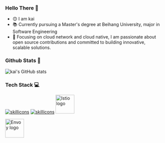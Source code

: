
<!--
**MondayCha/MondayCha** is a ✨ _special_ ✨ repository because its `README.md` (this file) appears on your GitHub profile.

Here are some ideas to get you started:

- 🔭 I’m currently working on ...
- 🌱 I’m currently learning ...
- 👯 I’m looking to collaborate on ...
- 🤔 I’m looking for help with ...
- 💬 Ask me about ...
- 📫 How to reach me: ...
- 😄 Pronouns: ...
- ⚡ Fun fact: ...
-->

### Hello There 👋

* 😊 I am kai
* 📚 Currently pursuing a Master's degree at Beihang University, major in Software Engineering
* 🌱 Focusing on cloud network and cloud native, I am passionate about open source contributions and committed to building innovative, scalable solutions.

### Github Stats 🔭

![kai's GitHub stats](https://github-readme-stats.vercel.app/api?username=kai2321&show_icons=true&theme=transparent)

### Tech Stack 💻

[![skillicons](https://skillicons.dev/icons?i=kubernetes,docker,go,java,python,bash,postgres,mysql)](https://github.com/anuraghazra/github-readme-stats#gh-dark-mode-only)
[![skillicons](https://skillicons.dev/icons?i=kubernetes,docker,go,java,python,bash,postgres,mysql)](https://github.com/anuraghazra/github-readme-stats#gh-light-mode-only)
<a href="https://istio.io/">
    <img src="https://github.com/istio/istio/raw/master/logo/istio-bluelogo-whitebackground-unframed.svg"
         alt="Istio logo" title="Istio" height="60" width="60" />
</a>

<a href="https://envoy.io/">
    <img src="https://raw.githubusercontent.com/servicemesher/envoy/refs/heads/master/images/favicon.ico"
         alt="Envoy logo" title="Envoy" height="60" width="60" />
</a>

